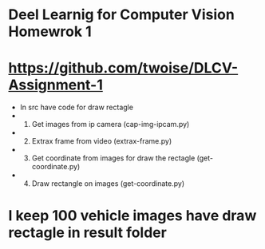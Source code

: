 # Deel Learnig for Computer Vision Homewrok 1
# https://github.com/twoise/DLCV-Assignment-1

- In src have code for draw rectagle
- 1. Get images from ip camera (cap-img-ipcam.py)
- 2. Extrax frame from video (extrax-frame.py)
- 3. Get coordinate from images for draw the rectagle (get-coordinate.py) 
- 4. Draw rectangle on images (get-coordinate.py)

# I keep 100 vehicle images have draw rectagle in result folder
